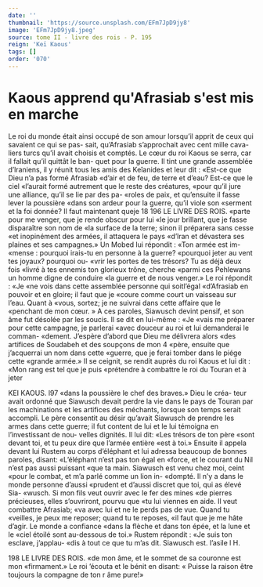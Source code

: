 ```yaml
---
date: ''
thumbnail: 'https://source.unsplash.com/EFm7JpD9jy8'
image: 'EFm7JpD9jy8.jpeg'
source: tome II - livre des rois - P. 195
reign: 'Keï Kaous'
tags: []
order: '070'
---
```


# Kaous apprend qu'Afrasiab s'est mis en marche

Le roi du monde était ainsi occupé de son amour lorsqu’il apprit de ceux qui savaient ce qui se pas- sait, qu’Afrasiab s’approchait avec cent mille cava- liers turcs qu’il avait choisis et comptés. Le cœur du
roi Kaous se serra, car il fallait qu’il quittât le ban- quet pour la guerre. Il tint une grande assemblée d’lraniens, il y réunit tous les amis des Keîanides et
leur dit : «Est-ce que Dieu n’a pas formé Afrasiab «d’air et de feu, de terre et d’eau? Est-ce que le ciel «l’aurait formé autrement que le reste des créatures, «pour qu’il jure une alliance, qu’il se lie par des pa- «roles de paix, et qu’ensuite il fasse lever la poussière «dans son ardeur pour la guerre, qu’il viole son «serment et la foi donnée? Il faut maintenant queje
18
196 LE LIVRE DES ROIS.
«parte pour me venger, que je rende obscur pour lui «le jour brillant, que je fasse disparaître son nom de «la surface de la terre; sinon il préparera sans cesse «et inopinément des armées, il attaquera le pays «d’lran et dévastera ses plaines et ses campagnes.»
Un Mobed lui répondit : «Ton armée est im- «mense : pourquoi irais-tu en personne à la guerre? «pourquoi jeter au vent tes joyaux? pourquoi ou- «vrir les portes de tes trésors? Tu as déjà deux fois «livré à tes ennemis ton glorieux trône, cherche «parmi ces Pehlewans un homme digne de conduire «la guerre et de nous venger.» Le roi répondit : «Je
«ne vois dans cette assemblée personne qui soitl’égal «d’Afrasiab en pouvoir et en gloire; il faut que je «coure comme court un vaisseau sur l’eau. Quant à «vous, sortez; je ne suivrai dans cette affaire que le «penchant de mon cœur. »
A ces paroles, Siawusch devint pensif, et son âme
fut désolée par les soucis. Il se dit en lui-même : «Je
«vais me préparer pour cette campagne, je parlerai
«avec douceur au roi et lui demanderai le comman- «dement. J’espère d’abord que Dieu me délivrera alors
«des artifices de Soudabeh et des soupçons de mon 4 «père, ensuite que j’acquerrai un nom dans cette «guerre, que je ferai tomber dans le piége cette «grande armée.» Il se ceignit, se rendit auprès du
roi Kaous et lui dit : «Mon rang est tel que je puis «prétendre à combattre le roi du Touran et à jeter

KEI KAOUS. l97 «dans la poussière le chef des braves.» Dieu le créa-
teur avait ordonné que Siawusch devait perdre la vie dans le pays de Touran par les machinations et les artifices des méchants, lorsque son temps serait accompli.
Le père consentit au désir qu’avait Siawusch de
prendre les armes dans cette guerre; il fut content de lui et le lui témoigna en l’investissant de nou-
velles dignités. Il lui dit: «Les trésors de ton père
«sont devant toi, et tu peux dire que l’armée entière
«est à toi.» Ensuite il appela devant lui Rustem au corps d’éléphant et lui adressa beaucoup de bonnes paroles, disant: «L’éléphant n’est pas ton égal en
«force, et le courant du Nil n’est pas aussi puissant «que ta main. Siawusch est venu chez moi, ceint «pour le combat, et m’a parlé comme un lion in- «dompté. Il n’y a dans le monde personne d’aussi
«prudent et d’aussi discret que toi, qui as élevé Sia- «wusch. Si mon fils veut ouvrir avec le fer des mines «de pierres précieuses, elles s’ouvriront, pourvu que
«tu lui viennes en aide. Il veut combattre Afrasiab; «va avec lui et ne le perds pas de vue. Quand tu «veilles, je peux me reposer; quand tu te reposes, «il faut que je me hâte d’agir. Le monde a confiance «dans la flèche et dans ton épée, et la lune et le
«ciel étoilé sont au-dessous de toi.»
Rustem répondit : «Je suis ton esclave, j’applau- «dis à tout ce que tu m’as dit. Siawusch est. l’asile
l H.

198 LE LIVRE DES ROIS.
«de mon âme, et le sommet de sa couronne est mon «firmament.» Le roi ’écouta et le bénit en disant:
« Puisse la raison être toujours la compagne de ton r âme pure!»
